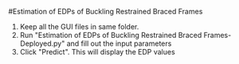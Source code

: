 #Estimation of EDPs of Buckling Restrained Braced Frames
1. Keep all the GUI files in same folder.
2. Run "Estimation of EDPs of Buckling Restrained Braced Frames-Deployed.py" and fill out the input parameters
3. Click "Predict". This will display the EDP values
